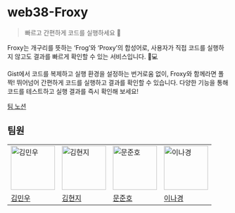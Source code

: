# web38-Froxy

> 빠르고 간편하게 코드를 실행하세요 🐸

Froxy는 개구리를 뜻하는 ‘Frog’와 ‘Proxy’의 합성어로, 사용자가 직접 코드를 실행하지 않고도 결과를 빠르게 확인할 수 있는 서비스입니다. 🐸💻

Gist에서 코드를 복제하고 실행 환경을 설정하는 번거로움 없이, Froxy와 함께라면 폴짝! 뛰어넘어 간편하게 코드를 실행하고 결과를 확인할 수 있습니다. 다양한 기능을 통해 코드를 테스트하고 실행 결과를 즉시 확인해 보세요!

[팀 노션](https://freckle-calliandra-79a.notion.site/Team38-F-Rog-12d9038c617380509fbdf4eb928e4238)

## 팀원

<table>
  <tr>
    <td><img src="https://avatars.githubusercontent.com/u/125727432?s=64&v=4" alt="김민우" width="100"></td>
    <td><img src="https://avatars.githubusercontent.com/u/126762281?s=64&v=4" alt="김현지" width="100"></td>
    <td><img src="https://avatars.githubusercontent.com/u/50985929?s=64&v=4" alt="문준호" width="100"></td>
    <td><img src="https://avatars.githubusercontent.com/u/93020785?s=64&v=4" alt="이나경" width="100"></td>
  </tr>
  <tr>
    <td><a href="https://github.com/ATeals">김민우</a></td>
    <td><a href="https://github.com/kimhji">김현지</a></td>
    <td><a href="https://github.com/mjh000526">문준호</a></td>
    <td><a href="https://github.com/naarang">이나경</a></td>
  </tr>
</table>
